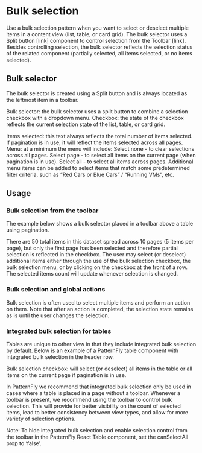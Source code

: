 # Bulk selection

Use a bulk selection pattern when you want to select or deselect multiple items in a content view (list, table, or card grid). The bulk selector uses a Split button [link] component to control selection from the Toolbar [link]. Besides controlling selection, the bulk selector reflects the selection status of the related component (partially selected, all items selected, or no items selected).

## Bulk selector
The bulk selector is created using a Split button and is always located as the leftmost item in a toolbar.



Bulk selector: the bulk selector uses a split button to combine a selection checkbox with a dropdown menu.
Checkbox: the state of the checkbox reflects the current selection state of the list, table, or card grid.


Items selected: this text always reflects the total number of items selected. If pagination is in use, it will reflect the items selected across all pages.
Menu: at a minimum the menu will include:
Select none - to clear selections across all pages.
Select page - to select all items on the current page (when pagination is in use).
Select all - to select all items across pages.
Additional menu items can be added to select items that match some predetermined filter criteria, such as “Red Cars or Blue Cars” / “Running VMs”, etc.

## Usage
### Bulk selection from the toolbar
The example below shows a bulk selector placed in a toolbar above a table using pagination.



There are 50 total items in this dataset spread across 10 pages (5 items per page), but only the first page has been selected and therefore partial selection is reflected in the checkbox. The user may select (or deselect) additional items either through the use of the bulk selection checkbox, the bulk selection menu, or by clicking on the checkbox at the front of a row. The selected items count will update whenever selection is changed.

### Bulk selection and global actions
Bulk selection is often used to select multiple items and perform an action on them. Note that after an action is completed, the selection state remains as is until the user changes the selection.

### Integrated bulk selection for tables
Tables are unique to other view in that they include integrated bulk selection by default. Below is an example of a PatternFly table component with integrated bulk selection in the header row.



Bulk selection checkbox: will select (or deselect) all items in the table or all items on the current page if pagination is in use.

In PatternFly we recommend that integrated bulk selection only be used in cases where a table is placed in a page without a toolbar. Whenever a toolbar is present, we recommend using the toolbar to control bulk selection. This will provide for better visibility on the count of selected items, lead to better consistency between view types, and allow for more variety of selection options.

Note: To hide integrated bulk selection and enable selection control from the toolbar in the PatternFly React Table component, set the canSelectAll prop to ‘false’.
